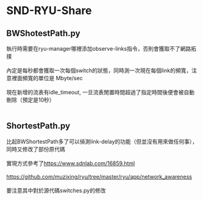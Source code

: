 # SND-RYU-Share
## BWShotestPath.py
 執行時需要在ryu-manager哪裡添加observe-links指令，否則會獲取不了網路拓撲 <br><br/>
 內定是每秒都會獲取一次每個switch的狀態，同時測一次現在每個link的頻寬，注意裡面頻寬的單位是 Mbyte/sec <br><br/>
 現在新增的流表有idle_timeout, 一旦流表閒置時間超過了指定時間後便會被自動刪除（預定是10秒）<br><br/>
## ShortestPath.py
  比起BWShortestPath多了可以偵測link-delay的功能（但並沒有用來做任何事），同時又修改了部份原代碼 <br><br/>
  實現方式參考了<https://www.sdnlab.com/16859.html> <br><br/>
               <https://github.com/muzixing/ryu/tree/master/ryu/app/network_awareness> <br><br/>
  要注意其中對於源代碼switches.py的修改
